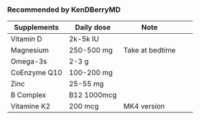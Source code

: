 ### Recommended by KenDBerryMD


| Supplements  |  Daily dose | Note  |   |   |
|---|---|---|---|---|
| Vitamin D  | 2k-5k IU  |   |   |   |
| Magnesium  | 250-500 mg | Take at bedtime  |   |   |
| Omega-3s  | 2-3 g  |   |   |   |
| CoEnzyme Q10  | 100-200 mg  |   |   |   |
| Zinc  | 25-55 mg  |   |   |   |
| B Complex  | B12 1000mcg  |   |   |   |
| Vitamine K2  | 200 mcg  | MK4 version  |   |   |